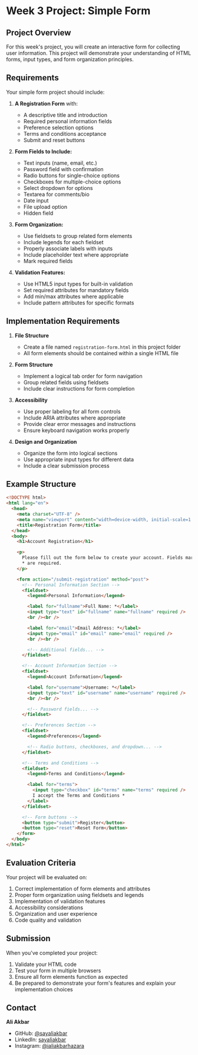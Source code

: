 # Week 3 Project: Simple Form

## Project Overview

For this week's project, you will create an interactive form for collecting user information. This project will demonstrate your understanding of HTML forms, input types, and form organization principles.

## Requirements

Your simple form project should include:

1. **A Registration Form** with:

   - A descriptive title and introduction
   - Required personal information fields
   - Preference selection options
   - Terms and conditions acceptance
   - Submit and reset buttons

2. **Form Fields to Include:**

   - Text inputs (name, email, etc.)
   - Password field with confirmation
   - Radio buttons for single-choice options
   - Checkboxes for multiple-choice options
   - Select dropdown for options
   - Textarea for comments/bio
   - Date input
   - File upload option
   - Hidden field

3. **Form Organization:**

   - Use fieldsets to group related form elements
   - Include legends for each fieldset
   - Properly associate labels with inputs
   - Include placeholder text where appropriate
   - Mark required fields

4. **Validation Features:**
   - Use HTML5 input types for built-in validation
   - Set required attributes for mandatory fields
   - Add min/max attributes where applicable
   - Include pattern attributes for specific formats

## Implementation Requirements

1. **File Structure**

   - Create a file named `registration-form.html` in this project folder
   - All form elements should be contained within a single HTML file

2. **Form Structure**

   - Implement a logical tab order for form navigation
   - Group related fields using fieldsets
   - Include clear instructions for form completion

3. **Accessibility**

   - Use proper labeling for all form controls
   - Include ARIA attributes where appropriate
   - Provide clear error messages and instructions
   - Ensure keyboard navigation works properly

4. **Design and Organization**
   - Organize the form into logical sections
   - Use appropriate input types for different data
   - Include a clear submission process

## Example Structure

```html
<!DOCTYPE html>
<html lang="en">
  <head>
    <meta charset="UTF-8" />
    <meta name="viewport" content="width=device-width, initial-scale=1.0" />
    <title>Registration Form</title>
  </head>
  <body>
    <h1>Account Registration</h1>

    <p>
      Please fill out the form below to create your account. Fields marked with
      * are required.
    </p>

    <form action="/submit-registration" method="post">
      <!-- Personal Information Section -->
      <fieldset>
        <legend>Personal Information</legend>

        <label for="fullname">Full Name: *</label>
        <input type="text" id="fullname" name="fullname" required />
        <br /><br />

        <label for="email">Email Address: *</label>
        <input type="email" id="email" name="email" required />
        <br /><br />

        <!-- Additional fields... -->
      </fieldset>

      <!-- Account Information Section -->
      <fieldset>
        <legend>Account Information</legend>

        <label for="username">Username: *</label>
        <input type="text" id="username" name="username" required />
        <br /><br />

        <!-- Password fields... -->
      </fieldset>

      <!-- Preferences Section -->
      <fieldset>
        <legend>Preferences</legend>

        <!-- Radio buttons, checkboxes, and dropdown... -->
      </fieldset>

      <!-- Terms and Conditions -->
      <fieldset>
        <legend>Terms and Conditions</legend>

        <label for="terms">
          <input type="checkbox" id="terms" name="terms" required />
          I accept the Terms and Conditions *
        </label>
      </fieldset>

      <!-- Form buttons -->
      <button type="submit">Register</button>
      <button type="reset">Reset Form</button>
    </form>
  </body>
</html>
```

## Evaluation Criteria

Your project will be evaluated on:

1. Correct implementation of form elements and attributes
2. Proper form organization using fieldsets and legends
3. Implementation of validation features
4. Accessibility considerations
5. Organization and user experience
6. Code quality and validation

## Submission

When you've completed your project:

1. Validate your HTML code
2. Test your form in multiple browsers
3. Ensure all form elements function as expected
4. Be prepared to demonstrate your form's features and explain your implementation choices

## Contact

**Ali Akbar**

- GitHub: [@sayaliakbar](https://github.com/sayaliakbar)
- LinkedIn: [sayaliakbar](https://linkedin.com/in/sayaliakbar)
- Instagram: [@ialiakbarhazara](https://instagram.com/ialiakbarhazara)
